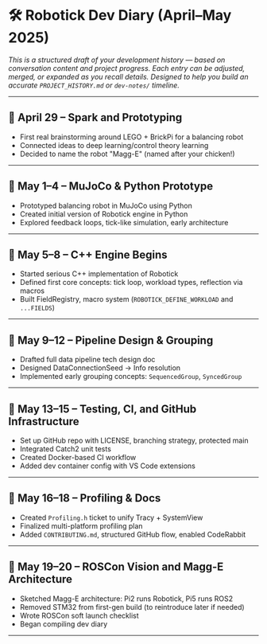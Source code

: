 # 🛠️ Robotick Dev Diary (April–May 2025)

*This is a structured draft of your development history — based on conversation content and project progress. Each entry can be adjusted, merged, or expanded as you recall details. Designed to help you build an accurate `PROJECT_HISTORY.md` or `dev-notes/` timeline.*

---

## 📆 April 29 – Spark and Prototyping

- First real brainstorming around LEGO + BrickPi for a balancing robot
- Connected ideas to deep learning/control theory learning
- Decided to name the robot "Magg-E" (named after your chicken!)

---

## 📆 May 1–4 – MuJoCo & Python Prototype

- Prototyped balancing robot in MuJoCo using Python
- Created initial version of Robotick engine in Python
- Explored feedback loops, tick-like simulation, early architecture

---

## 📆 May 5–8 – C++ Engine Begins

- Started serious C++ implementation of Robotick
- Defined first core concepts: tick loop, workload types, reflection via macros
- Built FieldRegistry, macro system (`ROBOTICK_DEFINE_WORKLOAD` and `...FIELDS`)

---

## 📆 May 9–12 – Pipeline Design & Grouping

- Drafted full data pipeline tech design doc
- Designed DataConnectionSeed → Info resolution
- Implemented early grouping concepts: `SequencedGroup`, `SyncedGroup`

---

## 📆 May 13–15 – Testing, CI, and GitHub Infrastructure

- Set up GitHub repo with LICENSE, branching strategy, protected main
- Integrated Catch2 unit tests
- Created Docker-based CI workflow
- Added dev container config with VS Code extensions

---

## 📆 May 16–18 – Profiling & Docs

- Created `Profiling.h` ticket to unify Tracy + SystemView
- Finalized multi-platform profiling plan
- Added `CONTRIBUTING.md`, structured GitHub flow, enabled CodeRabbit

---

## 📆 May 19–20 – ROSCon Vision and Magg-E Architecture

- Sketched Magg-E architecture: Pi2 runs Robotick, Pi5 runs ROS2
- Removed STM32 from first-gen build (to reintroduce later if needed)
- Wrote ROSCon soft launch checklist
- Began compiling dev diary

---
